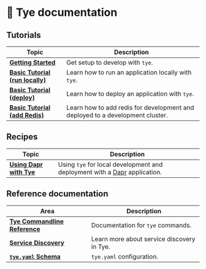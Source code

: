 # 📖 Tye documentation

## Tutorials

| Topic | Description |
|-------|-------------|
|**[Getting Started](getting_started.md)** | Get setup to develop with `tye`.
|**[Basic Tutorial (run locally)](/docs/tutorials/hello-tye/00_run_locally.md)** | Learn how to run an application locally with `tye`.
|**[Basic Tutorial (deploy)](/docs/tutorials/hello-tye/01_deploy.md.md)** | Learn how to deploy an application with `tye`.
|**[Basic Tutorial (add Redis)](/docs/tutorials/hello-tye/02_add_redis.md)** | Learn how to add redis for development and deployed to a development cluster.


## Recipes

| Topic | Description|
|-------|------------|
|**[Using Dapr with Tye](recipes/dapr.md)** | Using `tye` for local development and deployment with a [Dapr](https://dapr.io) application.


## Reference documentation

| Area | Description |
|------|-------------|
|**[Tye Commandline Reference](reference/commandline/README.md)** | Documentation for `tye` commands.
|**[Service Discovery](reference/service_discovery.md)** | Learn more about service discovery in Tye.
|**[`tye.yaml` Schema](reference/schema.md)** | `tye.yaml` configuration.
